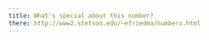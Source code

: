```yaml
---
title: What's special about this number?
there: http://www2.stetson.edu/~efriedma/numbers.html
---
```

